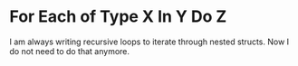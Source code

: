 # For Each of Type X In Y Do Z
I am always writing recursive loops to iterate through nested structs.
Now I do not need to do that anymore.

```go

```
